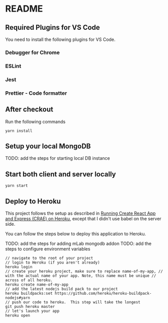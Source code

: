 # README

## Required Plugins for VS Code

You need to install the following plugins for VS Code.

### Debugger for Chrome

### ESLint

### Jest

### Prettier - Code formatter

## After checkout

Run the following commands

```shell
yarn install
```

## Setup your local MongoDB

TODO: add the steps for starting local DB instance

## Start both client and server locally

```shell
yarn start
```

## Deploy to Heroku

This project follows the setup as described in [Running Create React App and Express (CRAE) on Heroku](https://originmaster.com/running-create-react-app-and-express-crae-on-heroku-c39a39fe7851), except that I didn't use babel on the server side.

You can follow the steps below to deploy this application to Heroku.

TODO: add the steps for adding mLab mongodb addon
TODO: add the steps to configure environment variables

```shell
// navigate to the root of your project
// login to Heroku (if you aren't already)
heroku login
// create your heroku project, make sure to replace name-of-my-app, // with the actual name of your app. Note, this name must be unique // across of all heroku. 
heroku create name-of-my-app
// add the latest nodejs build pack to our project
heroku buildpacks:set https://github.com/heroku/heroku-buildpack-nodejs#yarn
// push our code to heroku.  This step will take the longest
git push heroku master
// let's launch your app
heroku open
```